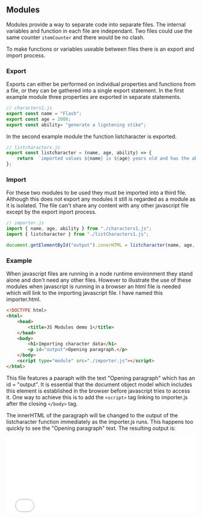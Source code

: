 ## Modules

Modules provide a way to separate code into separate files.  The internal variables and function in each file are independant.  Two files could use the same counter `itemCounter` and there would be no clash.  

To make functions or variables useable between files there is an export and import process.

### Export

Exports can either be performed on individual properties and functions from a file, or they can be gathered into a single export statement.  In the first example module three properties are exported in separate statements.

```javascript
// characters1.js
export const name = "Flash";
export const age = 2000;
export const ability= "generate a ligntening stike";
```
In the second example module the function listcharacter is exported.

```javascript
// listcharacters.js
export const listcharacter = (name, age, ability) => { 
    return  `imported values ${name} is ${age} years old and has the ability to ${ability}`
};
```

### Import
For these two modules to be used they must be imported into a third file.  Although this does not export any modules it still is regarded as a module as it is isolated.  The file can't share any content with any other javascript file except by the export inport process.

```javascript
// importer.js
import { name, age, ability } from "./characters1.js";
import { listcharacter } from "./listCharacters1.js";

document.getElementById("output").innerHTML = listcharacter(name, age, ability);
```

### Example

When javascript files are running in a node runtime environment they stand alone and don't need any other files.  However to illustrate the use of these modules when javascript is running in a browser an html file is needed which will link to the importing javascript file.  I have named this importer.html.

```html
<!DOCTYPE html>
<html>
    <head>
        <title>JS Modules demo 1</title>
    </head>
    <body>
        <h1>Importing character data</h1>
        <p id="output">Opening paragraph.</p>
    </body>
    <script type="module" src="./importer.js"></script>
</html>
```

This file features a paaraph with the text "Opening paragraph" which has an id = "output".  It is essential that the document object model which includes this element is established in the browser before javascript tries to access it.  One way to achieve this is to add the `<script>` tag linking to importer.js after the closing `</body>` tag.

The  innerHTML of the paragraph will  be changed to the output of the listcharacter function immediately as the importer.js runs.  This happens too quickly to see  the "Opening paragraph" text.  The resulting output is:

<iframe 
    height="200" 
    width="100%" 
    scrolling="no" 
    title="Hello.html" 
    src="Block_2/section_4/importer.html" 
    frameborder="no" 
    loading="lazy" 
    allowtransparency="true" 
    allowfullscreen="true">
</iframe>